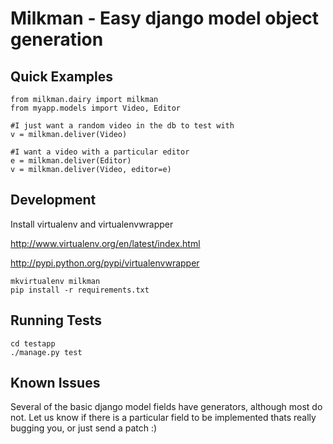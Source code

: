 Milkman - Easy django model object generation
=============================================

Quick Examples
--------------

	from milkman.dairy import milkman
	from myapp.models import Video, Editor
	
	#I just want a random video in the db to test with
	v = milkman.deliver(Video)
	
	#I want a video with a particular editor
	e = milkman.deliver(Editor)
	v = milkman.deliver(Video, editor=e)
	
	
Development
-----------
Install virtualenv and virtualenvwrapper

http://www.virtualenv.org/en/latest/index.html

http://pypi.python.org/pypi/virtualenvwrapper

    mkvirtualenv milkman
    pip install -r requirements.txt


Running Tests
-------------

    cd testapp
    ./manage.py test
  

Known Issues
------------
Several of the basic django model fields have generators, although most do not.  Let us know if there is a particular field to be implemented thats really bugging you, or just send a patch :)

